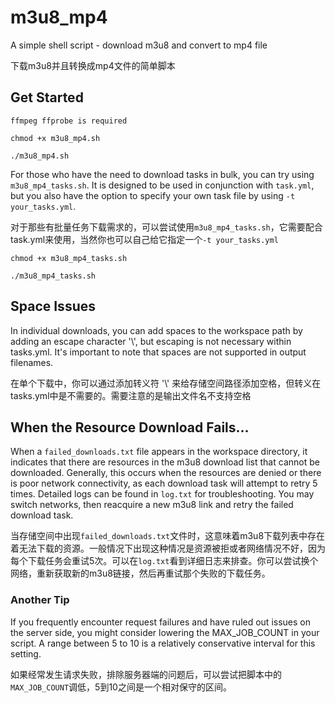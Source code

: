 # m3u8_mp4
A simple shell script - download m3u8 and convert to mp4 file

下载m3u8并且转换成mp4文件的简单脚本

## Get Started

`ffmpeg ffprobe is required`

```
chmod +x m3u8_mp4.sh
```

```
./m3u8_mp4.sh
```

For those who have the need to download tasks in bulk, you can try using `m3u8_mp4_tasks.sh`. It is designed to be used in conjunction with `task.yml`, but you also have the option to specify your own task file by using `-t your_tasks.yml`.

对于那些有批量任务下载需求的，可以尝试使用`m3u8_mp4_tasks.sh`，它需要配合task.yml来使用，当然你也可以自己给它指定一个`-t your_tasks.yml`

```
chmod +x m3u8_mp4_tasks.sh
```

```
./m3u8_mp4_tasks.sh
```

## Space Issues

In individual downloads, you can add spaces to the workspace path by adding an escape character '\\', but escaping is not necessary within tasks.yml. It's important to note that spaces are not supported in output filenames.

在单个下载中，你可以通过添加转义符 '\\' 来给存储空间路径添加空格，但转义在tasks.yml中是不需要的。需要注意的是输出文件名不支持空格

## When the Resource Download Fails...

When a `failed_downloads.txt` file appears in the workspace directory, it indicates that there are resources in the m3u8 download list that cannot be downloaded. Generally, this occurs when the resources are denied or there is poor network connectivity, as each download task will attempt to retry 5 times. Detailed logs can be found in `log.txt` for troubleshooting. You may switch networks, then reacquire a new m3u8 link and retry the failed download task.

当存储空间中出现`failed_downloads.txt`文件时，这意味着m3u8下载列表中存在着无法下载的资源。一般情况下出现这种情况是资源被拒或者网络情况不好，因为每个下载任务会重试5次。可以在`log.txt`看到详细日志来排查。你可以尝试换个网络，重新获取新的m3u8链接，然后再重试那个失败的下载任务。

### Another Tip

If you frequently encounter request failures and have ruled out issues on the server side, you might consider lowering the MAX_JOB_COUNT in your script. A range between 5 to 10 is a relatively conservative interval for this setting.

如果经常发生请求失败，排除服务器端的问题后，可以尝试把脚本中的`MAX_JOB_COUNT`调低，5到10之间是一个相对保守的区间。